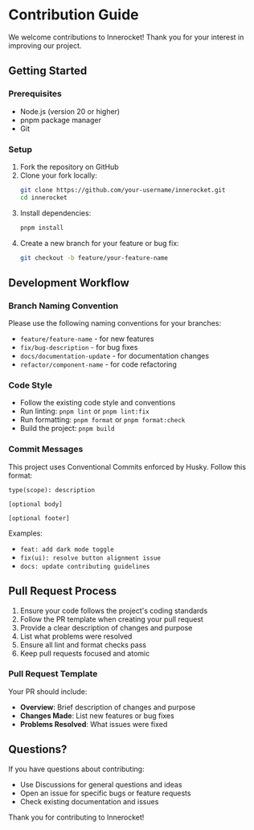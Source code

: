 # Contribution Guide

We welcome contributions to Innerocket! Thank you for your interest in improving our project.

## Getting Started

### Prerequisites

- Node.js (version 20 or higher)
- pnpm package manager
- Git

### Setup

1. Fork the repository on GitHub
2. Clone your fork locally:
   ```bash
   git clone https://github.com/your-username/innerocket.git
   cd innerocket
   ```
3. Install dependencies:
   ```bash
   pnpm install
   ```
4. Create a new branch for your feature or bug fix:
   ```bash
   git checkout -b feature/your-feature-name
   ```

## Development Workflow

### Branch Naming Convention

Please use the following naming conventions for your branches:
- `feature/feature-name` - for new features
- `fix/bug-description` - for bug fixes
- `docs/documentation-update` - for documentation changes
- `refactor/component-name` - for code refactoring

### Code Style

- Follow the existing code style and conventions
- Run linting: `pnpm lint` or `pnpm lint:fix`
- Run formatting: `pnpm format` or `pnpm format:check`
- Build the project: `pnpm build`

### Commit Messages

This project uses Conventional Commits enforced by Husky. Follow this format:
```
type(scope): description

[optional body]

[optional footer]
```

Examples:
- `feat: add dark mode toggle`
- `fix(ui): resolve button alignment issue`
- `docs: update contributing guidelines`

## Pull Request Process

1. Ensure your code follows the project's coding standards
2. Follow the PR template when creating your pull request
3. Provide a clear description of changes and purpose
4. List what problems were resolved
5. Ensure all lint and format checks pass
6. Keep pull requests focused and atomic

### Pull Request Template

Your PR should include:
- **Overview**: Brief description of changes and purpose
- **Changes Made**: List new features or bug fixes
- **Problems Resolved**: What issues were fixed

## Questions?

If you have questions about contributing:
- Use Discussions for general questions and ideas
- Open an issue for specific bugs or feature requests
- Check existing documentation and issues

Thank you for contributing to Innerocket!
